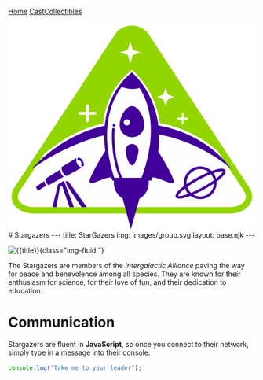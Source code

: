 [Home](README.md) [Cast](cast.md)[Collectibles](Collectibles.md)

<img src="images/logo_stargazers_bug.svg" alt="Stargazers Logo" style="width:300">
# Stargazers
---
title: StarGazers
img: images/group.svg
layout: base.njk
---

![{{title}}]({{img}}){class="img-fluid "}

The Stargazers are members of the _Intergalactic Alliance_ paving the way for peace and benevolence among all species. They are known for their enthusiasm for science, for their love of fun, and their dedication to education.

# Communication

Stargazers are fluent in **JavaScript**, so once you connect to their network, simply type in a message into their console.

```js
console.log("Take me to your leader");
```
